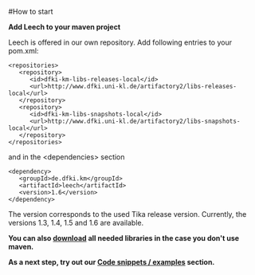 #How to start

**Add Leech to your maven project**

Leech is offered in our own repository. Add following entries to your pom.xml:

    <repositories>
       <repository>
          <id>dfki-km-libs-releases-local</id>
          <url>http://www.dfki.uni-kl.de/artifactory2/libs-releases-local</url>
       </repository>
       <repository>
          <id>dfki-km-libs-snapshots-local</id>
          <url>http://www.dfki.uni-kl.de/artifactory2/libs-snapshots-local</url>
       </repository>
	</repositories>

and in the \<dependencies\> section

  	<dependency>
  	   <groupId>de.dfki.km</groupId>
  	   <artifactId>leech</artifactId>
  	   <version>1.6</version>
  	</dependency>


The version corresponds to the used Tika release version. Currently, the versions 1.3, 1.4, 1.5 and 1.6 are available.

**You can also [download](http://www.dfki.uni-kl.de/leech/free/) all needed libraries in the case you don't use maven.**

**As a next step, try out our [Code snippets / examples](https://github.com/leechcrawler/leech/blob/master/codeSnippets.md) section.**

